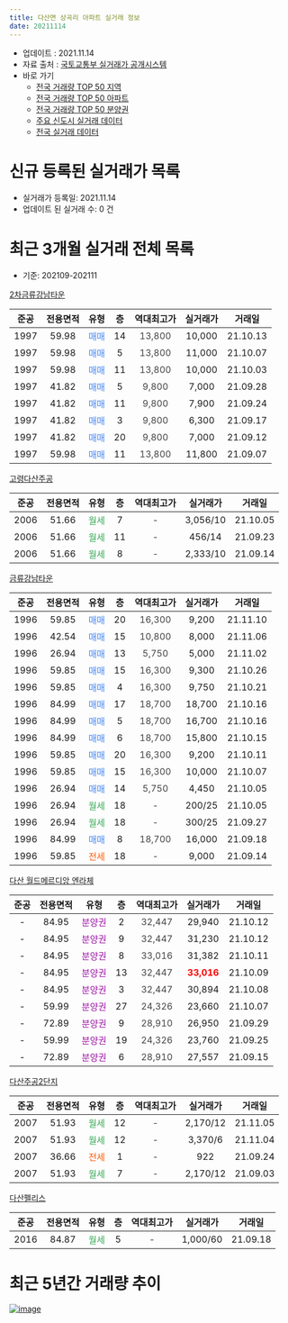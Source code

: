 ```yaml
---
title: 다산면 상곡리 아파트 실거래 정보
date: 20211114
---
```


* 업데이트 : 2021.11.14
* 자료 출처 : [국토교통부 실거래가 공개시스템](http://rt.molit.go.kr)
* 바로 가기
    * [전국 거래량 TOP 50 지역](https://apt-info.github.io/apt-trade-info/tr)
    * [전국 거래량 TOP 50 아파트](https://apt-info.github.io/apt-trade-info/ta)
    * [전국 거래량 TOP 50 분양권](https://apt-info.github.io/apt-trade-info/tb)
    * [주요 신도시 실거래 데이터](https://apt-info.github.io/apt-trade-info/newtown)
    * [전국 실거래 데이터](https://apt-info.github.io/apt-trade-info/all)



<script async src="https://pagead2.googlesyndication.com/pagead/js/adsbygoogle.js"></script>
<!-- 기본광고 -->
<ins class="adsbygoogle"
     style="display:block"
     data-ad-client="ca-pub-1142216861245946"
     data-ad-slot="4805727019"
     data-ad-format="auto"
     data-full-width-responsive="true"></ins>
<script>
     (adsbygoogle = window.adsbygoogle || []).push({});
</script>


# 신규 등록된 실거래가 목록

* 실거래가 등록일: 2021.11.14
* 업데이트 된 실거래 수: 0 건




<script async src="https://pagead2.googlesyndication.com/pagead/js/adsbygoogle.js"></script>
<!-- 기본광고 -->
<ins class="adsbygoogle"
     style="display:block"
     data-ad-client="ca-pub-1142216861245946"
     data-ad-slot="4805727019"
     data-ad-format="auto"
     data-full-width-responsive="true"></ins>
<script>
     (adsbygoogle = window.adsbygoogle || []).push({});
</script>


# 최근 3개월 실거래 전체 목록
* 기준: 202109-202111


[2차금류강남타운](https://search.naver.com/search.naver?query=2%EC%B0%A8%EA%B8%88%EB%A5%98%EA%B0%95%EB%82%A8%ED%83%80%EC%9A%B4)

|준공|전용면적|유형|층|역대최고가|실거래가|거래일|
|:---:|:---:|:---:|:---:|:---:|:---:|:---:|
|1997|59.98|<span style="color:#4285F3">매매</span>|14|<span style="color:#444444">13,800</span>|10,000|21.10.13|
|1997|59.98|<span style="color:#4285F3">매매</span>|5|<span style="color:#444444">13,800</span>|11,000|21.10.07|
|1997|59.98|<span style="color:#4285F3">매매</span>|11|<span style="color:#444444">13,800</span>|10,000|21.10.03|
|1997|41.82|<span style="color:#4285F3">매매</span>|5|<span style="color:#444444">9,800</span>|7,000|21.09.28|
|1997|41.82|<span style="color:#4285F3">매매</span>|11|<span style="color:#444444">9,800</span>|7,900|21.09.24|
|1997|41.82|<span style="color:#4285F3">매매</span>|3|<span style="color:#444444">9,800</span>|6,300|21.09.17|
|1997|41.82|<span style="color:#4285F3">매매</span>|20|<span style="color:#444444">9,800</span>|7,000|21.09.12|
|1997|59.98|<span style="color:#4285F3">매매</span>|11|<span style="color:#444444">13,800</span>|11,800|21.09.07|

[고령다산주공](https://search.naver.com/search.naver?query=%EA%B3%A0%EB%A0%B9%EB%8B%A4%EC%82%B0%EC%A3%BC%EA%B3%B5)

|준공|전용면적|유형|층|역대최고가|실거래가|거래일|
|:---:|:---:|:---:|:---:|:---:|:---:|:---:|
|2006|51.66|<span style="color:#34A853">월세</span>|7|<span style="color:#444444">-</span>|3,056/10|21.10.05|
|2006|51.66|<span style="color:#34A853">월세</span>|11|<span style="color:#444444">-</span>|456/14|21.09.23|
|2006|51.66|<span style="color:#34A853">월세</span>|8|<span style="color:#444444">-</span>|2,333/10|21.09.14|

[금류강남타운](https://search.naver.com/search.naver?query=%EA%B8%88%EB%A5%98%EA%B0%95%EB%82%A8%ED%83%80%EC%9A%B4)

|준공|전용면적|유형|층|역대최고가|실거래가|거래일|
|:---:|:---:|:---:|:---:|:---:|:---:|:---:|
|1996|59.85|<span style="color:#4285F3">매매</span>|20|<span style="color:#444444">16,300</span>|9,200|21.11.10|
|1996|42.54|<span style="color:#4285F3">매매</span>|15|<span style="color:#444444">10,800</span>|8,000|21.11.06|
|1996|26.94|<span style="color:#4285F3">매매</span>|13|<span style="color:#444444">5,750</span>|5,000|21.11.02|
|1996|59.85|<span style="color:#4285F3">매매</span>|15|<span style="color:#444444">16,300</span>|9,300|21.10.26|
|1996|59.85|<span style="color:#4285F3">매매</span>|4|<span style="color:#444444">16,300</span>|9,750|21.10.21|
|1996|84.99|<span style="color:#4285F3">매매</span>|17|<span style="color:#444444">18,700</span>|18,700|21.10.16|
|1996|84.99|<span style="color:#4285F3">매매</span>|5|<span style="color:#444444">18,700</span>|16,700|21.10.16|
|1996|84.99|<span style="color:#4285F3">매매</span>|6|<span style="color:#444444">18,700</span>|15,800|21.10.15|
|1996|59.85|<span style="color:#4285F3">매매</span>|20|<span style="color:#444444">16,300</span>|9,200|21.10.11|
|1996|59.85|<span style="color:#4285F3">매매</span>|15|<span style="color:#444444">16,300</span>|10,000|21.10.07|
|1996|26.94|<span style="color:#4285F3">매매</span>|14|<span style="color:#444444">5,750</span>|4,450|21.10.05|
|1996|26.94|<span style="color:#34A853">월세</span>|18|<span style="color:#444444">-</span>|200/25|21.10.05|
|1996|26.94|<span style="color:#34A853">월세</span>|18|<span style="color:#444444">-</span>|300/25|21.09.27|
|1996|84.99|<span style="color:#4285F3">매매</span>|8|<span style="color:#444444">18,700</span>|16,000|21.09.18|
|1996|59.85|<span style="color:#FF5A00">전세</span>|18|<span style="color:#444444">-</span>|9,000|21.09.14|

[다산 월드메르디앙 엔라체](https://search.naver.com/search.naver?query=%EB%8B%A4%EC%82%B0+%EC%9B%94%EB%93%9C%EB%A9%94%EB%A5%B4%EB%94%94%EC%95%99+%EC%97%94%EB%9D%BC%EC%B2%B4)

|준공|전용면적|유형|층|역대최고가|실거래가|거래일|
|:---:|:---:|:---:|:---:|:---:|:---:|:---:|
|-|84.95|<span style="color:#9C11A5">분양권</span>|2|<span style="color:#444444">32,447</span>|29,940|21.10.12|
|-|84.95|<span style="color:#9C11A5">분양권</span>|9|<span style="color:#444444">32,447</span>|31,230|21.10.12|
|-|84.95|<span style="color:#9C11A5">분양권</span>|8|<span style="color:#444444">33,016</span>|31,382|21.10.11|
|-|84.95|<span style="color:#9C11A5">분양권</span>|13|<span style="color:#444444">32,447</span>|<b><span style="color:#FF0000">33,016</span></b>|21.10.09|
|-|84.95|<span style="color:#9C11A5">분양권</span>|3|<span style="color:#444444">32,447</span>|30,894|21.10.08|
|-|59.99|<span style="color:#9C11A5">분양권</span>|27|<span style="color:#444444">24,326</span>|23,660|21.10.07|
|-|72.89|<span style="color:#9C11A5">분양권</span>|9|<span style="color:#444444">28,910</span>|26,950|21.09.29|
|-|59.99|<span style="color:#9C11A5">분양권</span>|19|<span style="color:#444444">24,326</span>|23,760|21.09.25|
|-|72.89|<span style="color:#9C11A5">분양권</span>|6|<span style="color:#444444">28,910</span>|27,557|21.09.15|

[다산주공2단지](https://search.naver.com/search.naver?query=%EB%8B%A4%EC%82%B0%EC%A3%BC%EA%B3%B52%EB%8B%A8%EC%A7%80)

|준공|전용면적|유형|층|역대최고가|실거래가|거래일|
|:---:|:---:|:---:|:---:|:---:|:---:|:---:|
|2007|51.93|<span style="color:#34A853">월세</span>|12|<span style="color:#444444">-</span>|2,170/12|21.11.05|
|2007|51.93|<span style="color:#34A853">월세</span>|12|<span style="color:#444444">-</span>|3,370/6|21.11.04|
|2007|36.66|<span style="color:#FF5A00">전세</span>|1|<span style="color:#444444">-</span>|922|21.09.24|
|2007|51.93|<span style="color:#34A853">월세</span>|7|<span style="color:#444444">-</span>|2,170/12|21.09.03|

[다산펠리스](https://search.naver.com/search.naver?query=%EB%8B%A4%EC%82%B0%ED%8E%A0%EB%A6%AC%EC%8A%A4)

|준공|전용면적|유형|층|역대최고가|실거래가|거래일|
|:---:|:---:|:---:|:---:|:---:|:---:|:---:|
|2016|84.87|<span style="color:#34A853">월세</span>|5|<span style="color:#444444">-</span>|1,000/60|21.09.18|



<script async src="https://pagead2.googlesyndication.com/pagead/js/adsbygoogle.js"></script>
<!-- 기본광고 -->
<ins class="adsbygoogle"
     style="display:block"
     data-ad-client="ca-pub-1142216861245946"
     data-ad-slot="4805727019"
     data-ad-format="auto"
     data-full-width-responsive="true"></ins>
<script>
     (adsbygoogle = window.adsbygoogle || []).push({});
</script>


# 최근 5년간 거래량 추이


<div style="width:100%;">
    <canvas id="deal_progress" height="200"></canvas>
</div>

<script>
new Chart(document.getElementById("deal_progress"), {
    type: 'line',
    data: {
        labels: ['16.01','16.02','16.03','16.04','16.05','16.06','16.07','16.08','16.09','16.10','16.11','16.12','17.01','17.02','17.03','17.04','17.05','17.06','17.07','17.08','17.09','17.10','17.11','17.12','18.01','18.02','18.03','18.04','18.05','18.06','18.07','18.08','18.09','18.10','18.11','18.12','19.01','19.02','19.03','19.04','19.05','19.06','19.07','19.08','19.09','19.10','19.11','19.12','20.01','20.02','20.03','20.04','20.05','20.06','20.07','20.08','20.09','20.10','20.11','20.12','21.01','21.02','21.03','21.04','21.05','21.06','21.07','21.08','21.09','21.10','21.11'],
        datasets: [{
            label: '매매/분양권',
            data: [1,2,7,3,3,4,3,5,2,4,3,3,1,8,6,4,6,6,4,4,7,1,7,4,5,2,6,5,6,6,2,3,3,3,1,5,4,5,5,3,4,4,9,1,5,5,4,3,8,14,2,5,8,5,11,4,7,3,13,8,14,8,39,37,12,12,10,8,9,17,3],
            borderColor: "rgba(66, 133, 243, 1)",
            backgroundColor: "rgba(66, 133, 243, 0.05)",
            borderWidth: 1,
            pointRadius: 0,
            fill: false,
            lineTension: 0
        },{
            label: '전/월세',
            data: [1,7,11,3,4,7,2,8,4,2,6,4,1,6,3,2,4,1,6,3,5,2,3,6,0,5,6,4,1,7,5,4,2,4,1,4,3,1,2,3,2,5,0,5,4,1,3,17,5,5,20,5,4,2,5,7,4,1,2,3,3,3,5,4,3,2,0,0,7,2,2],
            borderColor: "rgba(255, 90, 0, 1)",
            backgroundColor: "rgba(255, 90, 0, 0.05)",
            borderWidth: 1,
            pointRadius: 0,
            fill: false,
            lineTension: 0
        },{
            label: '합계',
            data: [2,9,18,6,7,11,5,13,6,6,9,7,2,14,9,6,10,7,10,7,12,3,10,10,5,7,12,9,7,13,7,7,5,7,2,9,7,6,7,6,6,9,9,6,9,6,7,20,13,19,22,10,12,7,16,11,11,4,15,11,17,11,44,41,15,14,10,8,16,19,5],
            borderColor: "rgba(0, 0, 0, 1)",
            backgroundColor: "rgba(0, 0, 0, 0.03)",
            borderWidth: 0.1,
            pointRadius: 0,
            fill: true,
            lineTension: 0
        }
        ]
    },
    options: {
        responsive: true,
        title: {
            display: false
        },
        tooltips: {
            mode: 'index',
            intersect: false
        },
        hover: {
            mode: 'nearest',
            intersect: true
        },
        scales: {
            xAxes: [{
                display: true,
                scaleLabel: {
                    display: true,
                    labelString: '년/월'
                }
            }],
            yAxes: [{
                display: true,
                ticks: {
                    suggestedMin: 0,
                },
                scaleLabel: {
                    display: true,
                    labelString: '실거래 수'
                }
            }]
        }
    }
});

</script>


[![image](https://apt-info.github.io/images/2020-01-03-apt-trade-info/1024x500.png)](https://play.google.com/store/apps/details?id=com.aptinfo.apttradeinfo)

